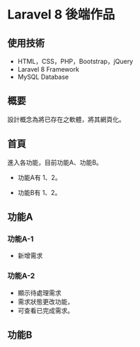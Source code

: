 # Laravel 8 後端作品

## 使用技術
* HTML，CSS，PHP，Bootstrap，jQuery
* Laravel 8 Framework
* MySQL Database

## 概要
設計概念為將已存在之軟體，將其網頁化。

## 首頁
進入各功能，目前功能A、功能B。
* 功能A有 1、2。

* 功能B有 1、2。

## 功能A
### 功能A-1
* 新增需求
### 功能A-2
* 顯示待處理需求
* 需求狀態更改功能，
* 可查看已完成需求。

## 功能B





